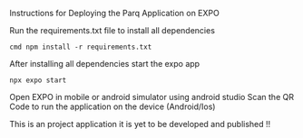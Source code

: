Instructions for Deploying the Parq Application on EXPO

Run the requirements.txt file to install all dependencies

```cmd npm install -r requirements.txt ```

After installing all dependencies start the expo app 
```
npx expo start
```
Open EXPO in mobile or android simulator using android studio
Scan the QR Code to run the application on the device (Android/Ios)

This is an project application it is yet to be developed and published !!

